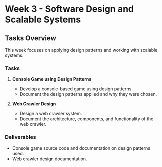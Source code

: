 # Week 3 - Software Design and Scalable Systems  

## Tasks Overview  
This week focuses on applying design patterns and working with scalable systems.  

### Tasks  
1. **Console Game using Design Patterns**  
   - Develop a console-based game using design patterns.  
   - Document the design patterns applied and why they were chosen.  

2. **Web Crawler Design**  
   - Design a web crawler system.  
   - Document the architecture, components, and functionality of the web crawler.  

### Deliverables  
- Console game source code and documentation on design patterns used.  
- Web crawler design documentation.  

